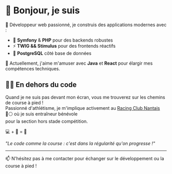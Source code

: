# 👋 Bonjour, je suis <ton nom>

🚀 Développeur web passionné, je construis des applications modernes avec :
- 🎯 **Symfony** & **PHP** pour des backends robustes
- ⚡ **TWIG && Stimulus** pour des frontends réactifs
- 🐘 **PostgreSQL** côté base de données

🌱 Actuellement, j'aime m'amuser avec **Java** et **React** pour élargir mes compétences techniques.

## 🏃‍♂️ En dehors du code

Quand je ne suis pas devant mon écran, vous me trouverez sur les chemins de course à pied ! <br>
Passionné d'athlétisme, je m'implique activement au [Racing Club Nantais](https://www.racingclubnantais.fr/) 🔵⚪️ où je suis entraîneur bénévole <br> pour la section hors stade compétition.

💻 + 👟 = 💝

*"Le code comme la course : c'est dans la régularité qu'on progresse !"*

---
📫 N'hésitez pas à me contacter pour échanger sur le développement ou la course à pied !
